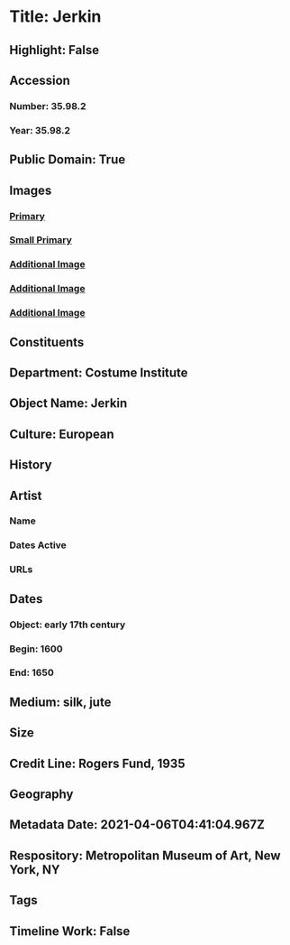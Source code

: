 # Title: Jerkin
## Highlight: False
## Accession
### Number: 35.98.2
### Year: 35.98.2
## Public Domain: True
## Images
### [Primary](https://images.metmuseum.org/CRDImages/ci/original/35.98.jpg)
### [Small Primary](https://images.metmuseum.org/CRDImages/ci/web-large/35.98.jpg)
### [Additional Image](https://images.metmuseum.org/CRDImages/ci/original/35.98.2dig.jpg)
### [Additional Image](https://images.metmuseum.org/CRDImages/ci/original/35.98.2dig3.jpg)
### [Additional Image](https://images.metmuseum.org/CRDImages/ci/original/35.98.2dig2.jpg)
## Constituents
## Department: Costume Institute
## Object Name: Jerkin
## Culture: European
## History
## Artist
### Name
### Dates Active
### URLs
## Dates
### Object: early 17th century
### Begin: 1600
### End: 1650
## Medium: silk, jute
## Size
## Credit Line: Rogers Fund, 1935
## Geography
## Metadata Date: 2021-04-06T04:41:04.967Z
## Respository: Metropolitan Museum of Art, New York, NY
## Tags
## Timeline Work: False
